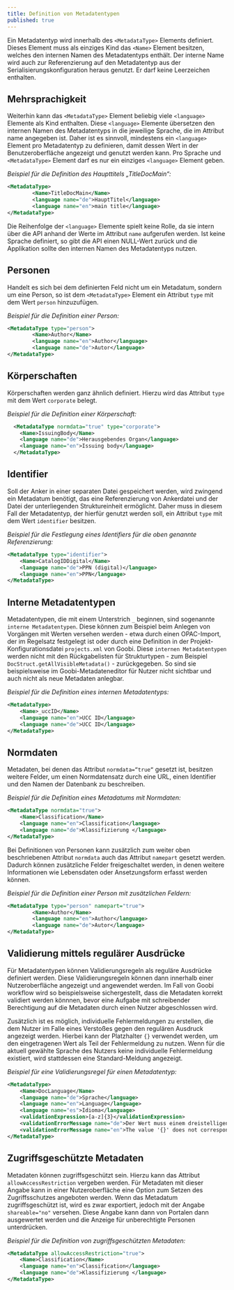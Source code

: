 ```yaml
---
title: Definition von Metadatentypen
published: true
---
```


Ein Metadatentyp wird innerhalb des `<MetadataType>` Elements definiert. Dieses Element muss als einziges Kind das `<Name>` Element besitzen, welches den internen Namen des Metadatentyps enthält. Der interne Name wird auch zur Referenzierung auf den Metadatentyp aus der Serialisierungskonfiguration heraus genutzt. Er darf keine Leerzeichen enthalten.

## Mehrsprachigkeit

Weiterhin kann das `<MetadataType>` Element beliebig viele `<language>` Elemente als Kind enthalten. Diese `<language>` Elemente übersetzen den internen Namen des Metadatentyps in die jeweilige Sprache, die im Attribut name angegeben ist. Daher ist es sinnvoll, mindestens ein `<language>` Element pro Metadatentyp zu definieren, damit dessen Wert in der Benutzeroberfläche angezeigt und genutzt werden kann. Pro Sprache und `<MetadataType>` Element darf es nur ein einziges `<language>` Element geben.

_Beispiel für die Definition des Haupttitels „TitleDocMain“:_

```xml
<MetadataType>
		<Name>TitleDocMain</Name>
		<language name="de">HauptTitel</language>
		<language name="en">main title</language>
</MetadataType>
```

Die Reihenfolge der `<language>` Elemente spielt keine Rolle, da sie intern über die API anhand der Werte im Attribut `name` aufgerufen werden. Ist keine Sprache definiert, so gibt die API einen NULL-Wert zurück und die Applikation sollte den internen Namen des Metadatentyps nutzen.

## Personen

Handelt es sich bei dem definierten Feld nicht um ein Metadatum, sondern um eine Person, so ist dem `<MetadataType>` Element ein Attribut `type` mit dem Wert `person` hinzuzufügen.

_Beispiel für die Definition einer Person:_

```xml
<MetadataType type="person">
		<Name>Author</Name>
		<language name="en">Author</language>
		<language name="de">Autor</language>
</MetadataType>
```

## Körperschaften

Körperschaften werden ganz ähnlich definiert. Hierzu wird das Attribut `type` mit dem Wert `corporate` belegt.

_Beispiel für die Definition einer Körperschaft:_

```xml
  <MetadataType normdata="true" type="corporate">
    <Name>IssuingBody</Name>
    <language name="de">Herausgebendes Organ</language>
    <language name="en">Issuing body</language>
  </MetadataType>
```

## Identifier

Soll der Anker in einer separaten Datei gespeichert werden, wird zwingend ein Metadatum benötigt, das eine Referenzierung von Ankerdatei und der Datei der unterliegenden Struktureinheit ermöglicht. Daher muss in diesem Fall der Metadatentyp, der hierfür genutzt werden soll, ein Attribut `type` mit dem Wert `identifier` besitzen.

_Beispiel für die Festlegung eines Identifiers für die oben genannte Referenzierung:_

```xml
<MetadataType type="identifier">
    <Name>CatalogIDDigital</Name>
    <language name="de">PPN (digital)</language>
    <language name="en">PPN</language>
</MetadataType>
```

## Interne Metadatentypen

Metadatentypen, die mit einem Unterstrich `_` beginnen, sind sogenannte `interne Metadatentypen`. Diese können zum Beispiel beim Anlegen von Vorgängen mit Werten versehen werden - etwa durch einen OPAC-Import, der im Regelsatz festgelegt ist oder durch eine Definition in der Projekt-Konfigurationsdatei `projects.xml` von Goobi. Diese `internen Metadatentypen` werden nicht mit den Rückgabelisten für Strukturtypen - zum Beispiel `DocStruct.getAllVisibleMetadata()` - zurückgegeben. So sind sie beispielsweise im Goobi-Metadateneditor für Nutzer nicht sichtbar und auch nicht als neue Metadaten anlegbar.

_Beispiel für die Definition eines internen Metadatentyps:_

```xml
<MetadataType>
    <Name>_uccID</Name>
    <language name="en">UCC ID</language>
    <language name="de">UCC ID</language>
</MetadataType>
```

## Normdaten

Metadaten, bei denen das Attribut `normdata=“true“` gesetzt ist, besitzen weitere Felder, um einen Normdatensatz durch eine URL, einen Identifier und den Namen der Datenbank zu beschreiben.

_Beispiel für die Definition eines Metadatums mit Normdaten:_

```xml
<MetadataType normdata="true">
    <Name>Classification</Name>
    <language name="en">Classification</language>
    <language name="de">Klassifizierung </language>
</MetadataType>
```

Bei Definitionen von Personen kann zusätzlich zum weiter oben beschriebenen Attribut `normdata` auch das Attribut `namepart` gesetzt werden. Dadurch können zusätzliche Felder freigeschaltet werden, in denen weitere Informationen wie Lebensdaten oder Ansetzungsform erfasst werden können.

_Beispiel für die Definition einer Person mit zusätzlichen Feldern:_

```xml
<MetadataType type="person" namepart="true">
		<Name>Author</Name>
		<language name="en">Author</language>
		<language name="de">Autor</language>
</MetadataType>
```

## Validierung mittels regulärer Ausdrücke

Für Metadatentypen können Validierungsregeln als reguläre Ausdrücke definiert werden. Diese Validierungsregeln können dann innerhalb einer Nutzeroberfläche angezeigt und angewendet werden. Im Fall von Goobi workflow wird so beispielsweise sichergestellt, dass die Metadaten korrekt validiert werden könnnen, bevor eine Aufgabe mit schreibender Berechtigung auf die Metadaten durch einen Nutzer abgeschlossen wird.

Zusätzlich ist es möglich, individuelle Fehlermeldungen zu erstellen, die dem Nutzer im Falle eines Verstoßes gegen den regulären Ausdruck angezeigt werden. Hierbei kann der Platzhalter `{}` verwendet werden, um den eingetragenen Wert als Teil der Fehlermeldung zu nutzen. Wenn für die aktuell gewählte Sprache des Nutzers keine individuelle Fehlermeldung existiert, wird stattdessen eine Standard-Meldung angezeigt.

_Beispiel für eine Validierungsregel für einen Metadatentyp:_

```xml
<MetadataType>
    <Name>DocLanguage</Name>
    <language name="de">Sprache</language>
    <language name="en">Language</language>
    <language name="es">Idioma</language>
    <validationExpression>[a-z]{3}</validationExpression>
    <validationErrorMessage name="de">Der Wert muss einem dreistelligen iso 639 code entsprechen. Gefunden wurde jedoch '{}'.</validationErrorMessage>
    <validationErrorMessage name="en">The value '{}' does not correspond to a three-letter iso 639 code.</validationErrorMessage>    
</MetadataType>
```

## Zugriffsgeschützte Metadaten

Metadaten können zugriffsgeschützt sein. Hierzu kann das Attribut `allowAccessRestriction` vergeben werden. Für Metadaten mit dieser Angabe kann in einer Nutzeroberfläche eine Option zum Setzen des Zugriffsschutzes angeboten werden. Wenn das Metadatum zugriffsgeschützt ist, wird es zwar exportiert, jedoch mit der Angabe `shareable="no"` versehen. Diese Angabe kann dann von Portalen dann ausgewertet werden und die Anzeige für unberechtigte Personen unterdrücken.


_Beispiel für die Definition von zugriffsgeschützten Metadaten:_

```xml
<MetadataType allowAccessRestriction="true">
    <Name>Classification</Name>
    <language name="en">Classification</language>
    <language name="de">Klassifizierung </language>
</MetadataType>
```